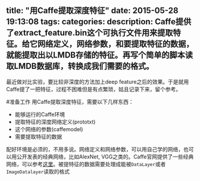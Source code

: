 title: "用Caffe提取深度特征"
date: 2015-05-28 19:13:08
tags:
categories:
description:
	Caffe提供了extract_feature.bin这个可执行文件用来提取特征。给它网络定义，网络参数，和要提取特征的数据，就能提取出以LMDB存储的特征。再写个简单的脚本读取LMDB数据库，转换成我们需要的格式。
---
最近做对比实验，要比较非深度的方法加上deep feature之后的效果。于是就用Caffe提了一把特征，过程不困难但是有点繁琐，姑且记录下来，留个参考。

#准备工作
用Caffe提取深度特征，需要以下几样东西：
* 能够运行的Caffe环境
* 提取特征的深度网络定义(prototxt)
* 这个网络的参数(caffemodel)
* 需要提取特征的数据

配好环境是必须的，不用多说。网络定义和网络参数，可以用自己学的网络，也可以用公开发表的经典网络，比如AlexNet, VGG之类的。Caffe官网提供了一些经典网络，可以参考[这里]()。被提特征的数据需要处理成能被`DataLayer`或者`ImageDatalayer`读取的格式
